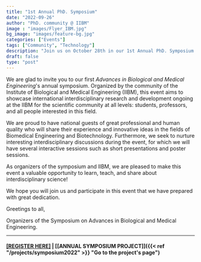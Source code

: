 ```yaml
---
title: "1st Annual PhD. Symposium"
date: "2022-09-26"
author: "PhD. community @ IIBM"
image : "images/Flyer_IBM.jpg"
bg_image: "images/feature-bg.jpg"
categories: ["Events"]
tags: ["Community", "Technology"]
description: "Join us on October 28th in our 1st Annual PhD. Symposium: Advances in Biological and Medical Engineering"
draft: false
type: "post"
---
```


We are glad to invite you to our first *Advances in Biological and Medical Engineering*'s annual symposium. Organized by the community of the Institute of Biological and Medical Engineering (IIBM), this event aims to showcase international interdisciplinary research and development ongoing at the IIBM for the scientific community at all levels: students, professors, and all people interested in this field.

We are proud to have national guests of great professional and human quality who will share their experience and innovative ideas in the fields of Biomedical Engineering and Biotechnology. Furthermore, we seek to nurture interesting interdisciplinary discussions during the event, for which we will have several interactive sessions such as short presentations and poster sessions.

As organizers of the symposium and IIBM, we are pleased to make this event a valuable opportunity to learn, teach, and share about interdisciplinary science!

We hope you will join us and participate in this event that we have prepared with great dedication.

Greetings to all,

Organizers of the Symposium on Advances in Biological and Medical Engineering.

---

#### [[REGISTER HERE]](https://docs.google.com/forms/d/e/1FAIpQLScWd99QfeN7Bclo84diGkjwagbFvLPgigjAqepPX7T96gCUbw/viewform "Go to registration form") | [[ANNUAL SYMPOSIUM PROJECT]]({{< ref "/projects/symposium2022" >}} "Go to the project's page")
